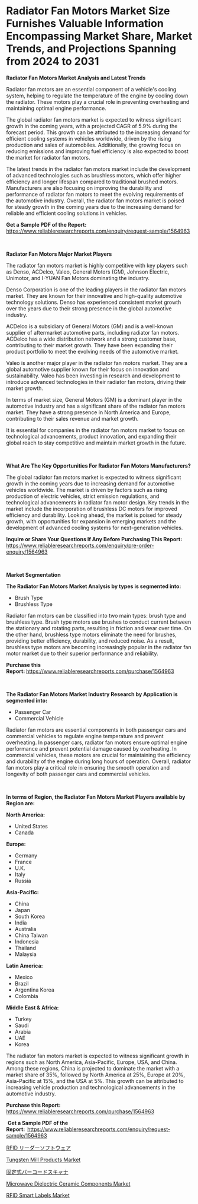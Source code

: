 <p><h1>Radiator Fan Motors Market Size Furnishes Valuable Information Encompassing Market Share, Market Trends, and Projections Spanning from 2024 to 2031</h1></p><p><strong>Radiator Fan Motors Market Analysis and Latest Trends</strong></p>
<p><p>Radiator fan motors are an essential component of a vehicle's cooling system, helping to regulate the temperature of the engine by cooling down the radiator. These motors play a crucial role in preventing overheating and maintaining optimal engine performance.</p><p>The global radiator fan motors market is expected to witness significant growth in the coming years, with a projected CAGR of 5.9% during the forecast period. This growth can be attributed to the increasing demand for efficient cooling systems in vehicles worldwide, driven by the rising production and sales of automobiles. Additionally, the growing focus on reducing emissions and improving fuel efficiency is also expected to boost the market for radiator fan motors.</p><p>The latest trends in the radiator fan motors market include the development of advanced technologies such as brushless motors, which offer higher efficiency and longer lifespan compared to traditional brushed motors. Manufacturers are also focusing on improving the durability and performance of radiator fan motors to meet the evolving requirements of the automotive industry. Overall, the radiator fan motors market is poised for steady growth in the coming years due to the increasing demand for reliable and efficient cooling solutions in vehicles.</p></p>
<p><strong>Get a Sample PDF of the Report:&nbsp;</strong> <a href="https://www.reliableresearchreports.com/enquiry/request-sample/1564963">https://www.reliableresearchreports.com/enquiry/request-sample/1564963</a></p>
<p>&nbsp;</p>
<p><strong>Radiator Fan Motors Major Market Players</strong></p>
<p><p>The radiator fan motors market is highly competitive with key players such as Denso, ACDelco, Valeo, General Motors (GM), Johnson Electric, Unimotor, and I-YUAN Fan Motors dominating the industry.</p><p>Denso Corporation is one of the leading players in the radiator fan motors market. They are known for their innovative and high-quality automotive technology solutions. Denso has experienced consistent market growth over the years due to their strong presence in the global automotive industry.</p><p>ACDelco is a subsidiary of General Motors (GM) and is a well-known supplier of aftermarket automotive parts, including radiator fan motors. ACDelco has a wide distribution network and a strong customer base, contributing to their market growth. They have been expanding their product portfolio to meet the evolving needs of the automotive market.</p><p>Valeo is another major player in the radiator fan motors market. They are a global automotive supplier known for their focus on innovation and sustainability. Valeo has been investing in research and development to introduce advanced technologies in their radiator fan motors, driving their market growth.</p><p>In terms of market size, General Motors (GM) is a dominant player in the automotive industry and has a significant share of the radiator fan motors market. They have a strong presence in North America and Europe, contributing to their sales revenue and market growth.</p><p>It is essential for companies in the radiator fan motors market to focus on technological advancements, product innovation, and expanding their global reach to stay competitive and maintain market growth in the future.</p></p>
<p>&nbsp;</p>
<p><strong>What Are The Key Opportunities For Radiator Fan Motors Manufacturers?</strong></p>
<p><p>The global radiator fan motors market is expected to witness significant growth in the coming years due to increasing demand for automotive vehicles worldwide. The market is driven by factors such as rising production of electric vehicles, strict emission regulations, and technological advancements in radiator fan motor design. Key trends in the market include the incorporation of brushless DC motors for improved efficiency and durability. Looking ahead, the market is poised for steady growth, with opportunities for expansion in emerging markets and the development of advanced cooling systems for next-generation vehicles.</p></p>
<p><strong>Inquire or Share Your Questions If Any Before Purchasing This Report:</strong> <a href="https://www.reliableresearchreports.com/enquiry/pre-order-enquiry/1564963">https://www.reliableresearchreports.com/enquiry/pre-order-enquiry/1564963</a></p>
<p>&nbsp;</p>
<p><strong>Market Segmentation</strong></p>
<p><strong>The Radiator Fan Motors Market Analysis by types is segmented into:</strong></p>
<p><ul><li>Brush Type</li><li>Brushless Type</li></ul></p>
<p><p>Radiator fan motors can be classified into two main types: brush type and brushless type. Brush type motors use brushes to conduct current between the stationary and rotating parts, resulting in friction and wear over time. On the other hand, brushless type motors eliminate the need for brushes, providing better efficiency, durability, and reduced noise. As a result, brushless type motors are becoming increasingly popular in the radiator fan motor market due to their superior performance and reliability.</p></p>
<p><strong>Purchase this Report:&nbsp;</strong><a href="https://www.reliableresearchreports.com/purchase/1564963">https://www.reliableresearchreports.com/purchase/1564963</a></p>
<p>&nbsp;</p>
<p><strong>The Radiator Fan Motors Market Industry Research by Application is segmented into:</strong></p>
<p><ul><li>Passenger Car</li><li>Commercial Vehicle</li></ul></p>
<p><p>Radiator fan motors are essential components in both passenger cars and commercial vehicles to regulate engine temperature and prevent overheating. In passenger cars, radiator fan motors ensure optimal engine performance and prevent potential damage caused by overheating. In commercial vehicles, these motors are crucial for maintaining the efficiency and durability of the engine during long hours of operation. Overall, radiator fan motors play a critical role in ensuring the smooth operation and longevity of both passenger cars and commercial vehicles.</p></p>
<p>&nbsp;</p>
<p><strong>In terms of Region, the Radiator Fan Motors Market Players available by Region are:</strong></p>
<p>
    <p> <strong> North America: </strong>
        <ul>
            <li>United States</li>
            <li>Canada</li>
        </ul>
        </p> 
    <p> <strong> Europe: </strong>
        <ul>
            <li>Germany</li>
            <li>France</li>
            <li>U.K.</li>
            <li>Italy</li>
            <li>Russia</li>
        </ul>
        </p> 
    <p> <strong> Asia-Pacific: </strong>
        <ul>
            <li>China</li>
            <li>Japan</li>
            <li>South Korea</li>
            <li>India</li>
            <li>Australia</li>
            <li>China Taiwan</li>
            <li>Indonesia</li>
            <li>Thailand</li>
            <li>Malaysia</li>
        </ul>
        </p> 
    <p> <strong> Latin America: </strong>
        <ul>
            <li>Mexico</li>
            <li>Brazil</li>
            <li>Argentina Korea</li>
            <li>Colombia</li>
        </ul>
        </p> 
    <p> <strong> Middle East & Africa: </strong>
        <ul>
            <li>Turkey</li>
            <li>Saudi</li>
            <li>Arabia</li>
            <li>UAE</li>
            <li>Korea</li>
        </ul>
    </p>
    </p>
<p><p>The radiator fan motors market is expected to witness significant growth in regions such as North America, Asia-Pacific, Europe, USA, and China. Among these regions, China is projected to dominate the market with a market share of 35%, followed by North America at 25%, Europe at 20%, Asia-Pacific at 15%, and the USA at 5%. This growth can be attributed to increasing vehicle production and technological advancements in the automotive industry.</p></p>
<p><strong>Purchase this Report: </strong><a href="https://www.reliableresearchreports.com/purchase/1564963">https://www.reliableresearchreports.com/purchase/1564963</a></p>
<p>&nbsp;<strong>Get a Sample PDF of the Report:&nbsp;&nbsp;</strong><a href="https://www.reliableresearchreports.com/enquiry/request-sample/1564963">https://www.reliableresearchreports.com/enquiry/request-sample/1564963</a></p>
<p><strong></strong></p>
<p><p><a href="https://github.com/vlcostes/Market-Research-Report-List-1/blob/main/64658645796.md">RFID リーダーソフトウェア</a></p><p><a href="https://issuu.com/reportprime-2/docs/tungsten-mill-products-market-size-2030.pptx">Tungsten Mill Products Market</a></p><p><a href="https://github.com/gfggqjbfys368009/Market-Research-Report-List-1/blob/main/54858725795.md">固定式バーコードスキャナ</a></p><p><a href="https://issuu.com/reportprime-2/docs/microwave-dielectric-ceramic-components-market-siz">Microwave Dielectric Ceramic Components Market</a></p><p><a href="https://github.com/Angelnienowdseej3e45z3p8c/Market-Research-Report-List-1/blob/main/rfid-smart-labels-market.md">RFID Smart Labels Market</a></p></p>